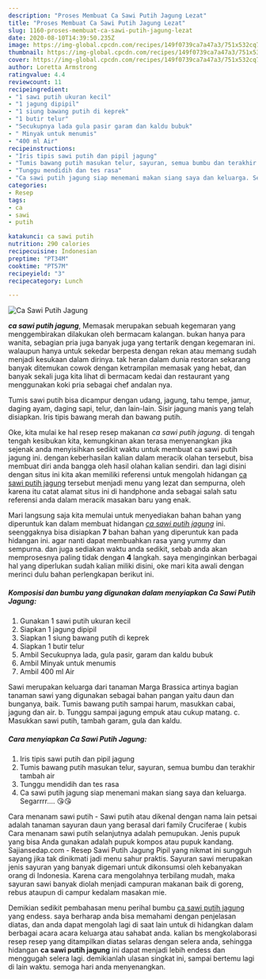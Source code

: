 ```yaml
---
description: "Proses Membuat Ca Sawi Putih Jagung Lezat"
title: "Proses Membuat Ca Sawi Putih Jagung Lezat"
slug: 1160-proses-membuat-ca-sawi-putih-jagung-lezat
date: 2020-08-10T14:39:50.235Z
image: https://img-global.cpcdn.com/recipes/149f0739ca7a47a3/751x532cq70/ca-sawi-putih-jagung-foto-resep-utama.jpg
thumbnail: https://img-global.cpcdn.com/recipes/149f0739ca7a47a3/751x532cq70/ca-sawi-putih-jagung-foto-resep-utama.jpg
cover: https://img-global.cpcdn.com/recipes/149f0739ca7a47a3/751x532cq70/ca-sawi-putih-jagung-foto-resep-utama.jpg
author: Loretta Armstrong
ratingvalue: 4.4
reviewcount: 11
recipeingredient:
- "1 sawi putih ukuran kecil"
- "1 jagung dipipil"
- "1 siung bawang putih di keprek"
- "1 butir telur"
- "Secukupnya lada gula pasir garam dan kaldu bubuk"
- " Minyak untuk menumis"
- "400 ml Air"
recipeinstructions:
- "Iris tipis sawi putih dan pipil jagung"
- "Tumis bawang putih masukan telur, sayuran, semua bumbu dan terakhir tambah air"
- "Tunggu mendidih dan tes rasa"
- "Ca sawi putih jagung siap menemani makan siang saya dan keluarga. Segarrrr.... 😘😘"
categories:
- Resep
tags:
- ca
- sawi
- putih

katakunci: ca sawi putih 
nutrition: 290 calories
recipecuisine: Indonesian
preptime: "PT34M"
cooktime: "PT57M"
recipeyield: "3"
recipecategory: Lunch

---
```



![Ca Sawi Putih Jagung](https://img-global.cpcdn.com/recipes/149f0739ca7a47a3/751x532cq70/ca-sawi-putih-jagung-foto-resep-utama.jpg)

<b><i>ca sawi putih jagung</i></b>, Memasak merupakan sebuah kegemaran yang menggembirakan dilakukan oleh bermacam kalangan. bukan hanya para wanita, sebagian pria juga banyak juga yang tertarik dengan kegemaran ini. walaupun hanya untuk sekedar berpesta dengan rekan atau memang sudah menjadi kesukaan dalam dirinya. tak heran dalam dunia restoran sekarang banyak ditemukan cowok dengan ketrampilan memasak yang hebat, dan banyak sekali juga kita lihat di bermacam kedai dan restaurant yang menggunakan koki pria sebagai chef andalan nya.

Tumis sawi putih bisa dicampur dengan udang, jagung, tahu tempe, jamur, daging ayam, daging sapi, telur, dan lain-lain. Sisir jagung manis yang telah disiapkan. Iris tipis bawang merah dan bawang putih.

Oke, kita mulai ke hal resep resep makanan <i>ca sawi putih jagung</i>. di tengah tengah kesibukan kita, kemungkinan akan terasa menyenangkan jika sejenak anda menyisihkan sedikit waktu untuk membuat ca sawi putih jagung ini. dengan keberhasilan kalian dalam meracik olahan tersebut, bisa membuat diri anda bangga oleh hasil olahan kalian sendiri. dan lagi disini dengan situs ini kita akan memiliki referensi untuk mengolah hidangan <u>ca sawi putih jagung</u> tersebut menjadi menu yang lezat dan sempurna, oleh karena itu catat alamat situs ini di handphone anda sebagai salah satu referensi anda dalam meracik masakan baru yang enak.


Mari langsung saja kita memulai untuk menyediakan bahan bahan yang diperuntuk kan dalam membuat hidangan <u><i>ca sawi putih jagung</i></u> ini. seenggaknya bisa disiapkan <b>7</b> bahan bahan yang diperuntuk kan pada hidangan ini. agar nanti dapat membuahkan rasa yang yummy dan sempurna. dan juga sediakan waktu anda sedikit, sebab anda akan memprosesnya paling tidak dengan <b>4</b> langkah. saya menginginkan berbagai hal yang diperlukan sudah kalian miliki disini, oke mari kita awali dengan merinci dulu bahan perlengkapan berikut ini.

<!--inarticleads1-->

##### Komposisi dan bumbu yang digunakan dalam menyiapkan Ca Sawi Putih Jagung:

1. Gunakan 1 sawi putih ukuran kecil
1. Siapkan 1 jagung dipipil
1. Siapkan 1 siung bawang putih di keprek
1. Siapkan 1 butir telur
1. Ambil Secukupnya lada, gula pasir, garam dan kaldu bubuk
1. Ambil  Minyak untuk menumis
1. Ambil 400 ml Air


Sawi merupakan keluarga dari tanaman Marga Brassica artinya bagian tanaman sawi yang digunakan sebagai bahan pangan yaitu daun dan bunganya, baik. Tumis bawang putih sampai harum, masukkan cabai, jagung dan air. b. Tunggu sampai jagung empuk atau cukup matang. c. Masukkan sawi putih, tambah garam, gula dan kaldu. 

<!--inarticleads2-->

##### Cara menyiapkan Ca Sawi Putih Jagung:

1. Iris tipis sawi putih dan pipil jagung
1. Tumis bawang putih masukan telur, sayuran, semua bumbu dan terakhir tambah air
1. Tunggu mendidih dan tes rasa
1. Ca sawi putih jagung siap menemani makan siang saya dan keluarga. Segarrrr.... 😘😘


Cara menanam sawi putih - Sawi putih atau dikenal dengan nama lain petsai adalah tanaman sayuran daun yang berasal dari family Cruciferae ( kubis Cara menanam sawi putih selanjutnya adalah pemupukan. Jenis pupuk yang bisa Anda gunakan adalah pupuk kompos atau pupuk kandang. Sajiansedap.com - Resep Sawi Putih Jagung Pipil yang nikmat ini sungguh sayang jika tak dinikmati jadi menu sahur praktis. Sayuran sawi merupakan jenis sayuran yang banyak digemari untuk dikonsumsi oleh kebanyakan orang di Indonesia. Karena cara mengolahnya terbilang mudah, maka sayuran sawi banyak diolah menjadi campuran makanan baik di goreng, rebus ataupun di campur kedalam masakan mie. 

Demikian sedikit pembahasan menu perihal bumbu <u>ca sawi putih jagung</u> yang endess. saya berharap anda bisa memahami dengan penjelasan diatas, dan anda dapat mengolah lagi di saat lain untuk di hidangkan dalam berbagai acara acara keluarga atau sahabat anda. kalian bs mengkolaborasi resep resep yang ditampilkan diatas selaras dengan selera anda, sehingga hidangan <b>ca sawi putih jagung</b> ini dapat menjadi lebih endess dan menggugah selera lagi. demikianlah ulasan singkat ini, sampai bertemu lagi di lain waktu. semoga hari anda menyenangkan.
